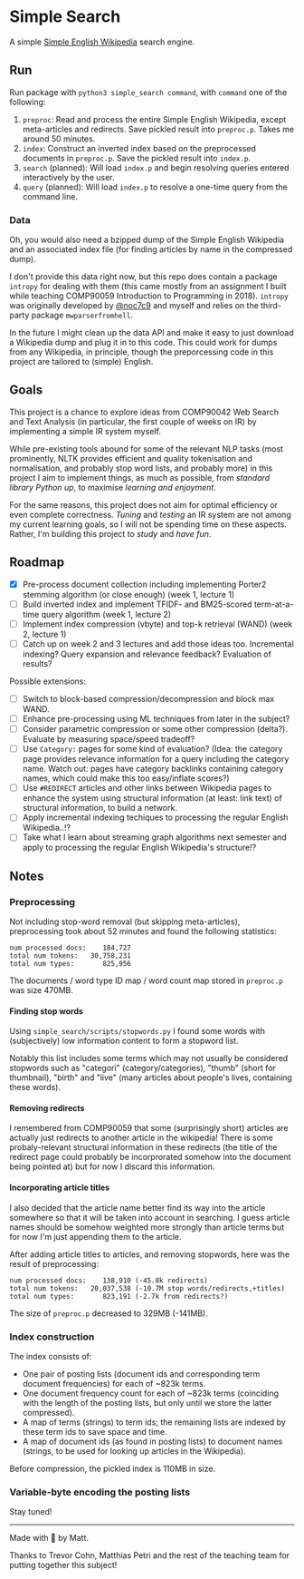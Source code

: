 # Simple Search

A simple [Simple English Wikipedia](https://simple.wikipedia.org/wiki/Simple_English_Wikipedia) search engine.

## Run

Run package with `python3 simple_search command`, with `command` one of the following:

1. `preproc`: Read and process the entire Simple English Wikipedia, except meta-articles and redirects. Save pickled result into `preproc.p`. Takes me around 50 minutes.
2. `index`: Construct an inverted index based on the preprocessed documents in `preproc.p`. Save the pickled result into `index.p`.
3. `search` (planned): Will load `index.p` and begin resolving queries entered interactively by the user.
4. `query` (planned): Will load `index.p` to resolve a one-time query from the command line.

### Data

Oh, you would also need a bzipped dump of the Simple English Wikipedia and an associated index file (for finding articles by name in the compressed dump).

I don't provide this data right now, but this repo does contain a package `intropy` for dealing with them (this came mostly from an assignment I built while teaching COMP90059 Introduction to Programming in 2018). `intropy` was originally developed by [@noc7c9](https://github.com/noc7c9) and myself and relies on the third-party package `mwparserfromhell`.

In the future I might clean up the data API and make it easy to just download a Wikipedia dump and plug it in to this code. This could work for dumps from any Wikipedia, in principle, though the preporcessing code in this project are tailored to (simple) English.

## Goals

This project is a chance to explore ideas from COMP90042 Web Search and Text Analysis (in particular, the first couple of weeks on IR) by implementing a simple IR system myself.

While pre-existing tools abound for some of the relevant NLP tasks (most prominently, NLTK provides efficient and quality tokenisation and normalisation, and probably stop word lists, and probably more) in this project I aim to implement things, as much as possible, from *standard library Python up*, to maximise *learning and enjoyment*.

For the same reasons, this project does not aim for optimal efficiency or even complete correctness. *Tuning* and *testing* an IR system are not among my current learning goals, so I will not be spending time on these aspects. Rather, I'm building this project to *study* and *have fun*.

## Roadmap

* [x] Pre-process document collection including implementing Porter2 stemming algorithm (or close enough) (week 1, lecture 1)
* [ ] Build inverted index and implement TFIDF- and BM25-scored term-at-a-time query algorithm (week 1, lecture 2)
* [ ] Implement index compression (vbyte) and top-k retrieval (WAND) (week 2, lecture 1)
* [ ] Catch up on week 2 and 3 lectures and add those ideas too. Incremental indexing? Query expansion and relevance feedback? Evaluation of results?

Possible extensions:

* [ ] Switch to block-based compression/decompression and block max WAND.
* [ ] Enhance pre-processing using ML techniques from later in the subject?
* [ ] Consider parametric compression or some other compression (delta?). Evaluate by measuring space/speed tradeoff?
* [ ] Use `Category:` pages for some kind of evaluation? (Idea: the category page provides relevance information for a query including the category name. Watch out: pages have category backlinks containing category names, which could make this too easy/inflate scores?)
* [ ] Use `#REDIRECT` articles and other links between Wikipedia pages to enhance the system using structural information (at least: link text) of structural information, to build a network.
* [ ] Apply incremental indexing techiques to processing the regular English Wikipedia..!?
* [ ] Take what I learn about streaming graph algorithms next semester and apply to processing the regular English Wikipedia's structure!?

## Notes

### Preprocessing

Not including stop-word removal (but skipping meta-articles), preprocessing took about 52 minutes and found the following statistics:

    num processed docs:    184,727
    total num tokens:   30,758,231
    total num types:       825,956

The documents / word type ID map / word count map stored in `preproc.p` was size 470MB.

#### Finding stop words

Using `simple_search/scripts/stopwords.py` I found some words with (subjectively) low information content to form a stopword list.

Notably this list includes some terms which may not usually be considered stopwords such as "categori" (category/categories), "thumb" (short for thumbnail), "birth" and "live" (many articles about people's lives, containing these words).

#### Removing redirects

I remembered from COMP90059 that some (surprisingly short) articles are actually just redirects to another article in the wikipedia! There is some probaly-relevant structural information in these redirects (the title of the redirect page could probably be incorprorated somehow into the document being pointed at) but for now I discard this information.

#### Incorporating article titles

I also decided that the article name better find its way into the article somewhere so that it will be taken into account in searching. I guess article names should be somehow weighted more strongly than article terms but for now I'm just appending them to the article.

After adding article titles to articles, and removing stopwords, here was the result of preprocessing:

    num processed docs:    138,910 (-45.8k redirects)
    total num tokens:   20,037,538 (-10.7M stop words/redirects,+titles)
    total num types:       823,191 (-2.7k from redirects?)

The size of `preproc.p` decreased to 329MB (-141MB).

### Index construction

The index consists of:

* One pair of posting lists (document ids and corresponding term document frequencies) for each of ~823k terms.
* One document frequency count for each of ~823k terms (coinciding with the length of the posting lists, but only until we store the latter compressed).
* A map of terms (strings) to term ids; the remaining lists are indexed by these term ids to save space and time.
* A map of document ids (as found in posting lists) to document names (strings, to be used for looking up articles in the Wikipedia).

Before compression, the pickled index is 110MB in size.

### Variable-byte encoding the posting lists

Stay tuned!


---

Made with :purple_heart: by Matt.

Thanks to Trevor Cohn, Matthias Petri and the rest of the teaching team for putting together this subject!